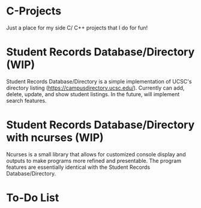 # C-Projects
Just a place for my side C/ C++ projects that I do for fun!

# Student Records Database/Directory (WIP)
Student Records Database/Directory is a simple implementation of UCSC's directory listing (https://campusdirectory.ucsc.edu/).
Currently can add, delete, update, and show student listings. 
In the future, will implement search features.

# Student Records Database/Directory with ncurses (WIP)
Ncurses is a small library that allows for customized console display and outputs to make programs more refined and presentable. The program features are essentially identical with the Student Records Database/Directory.

# To-Do List


